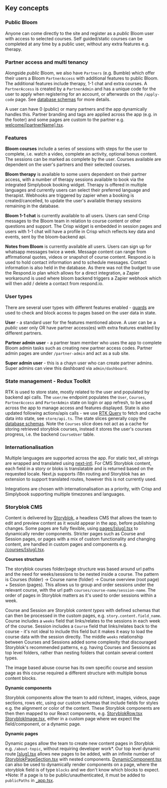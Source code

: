 ## Key concepts

### Public Bloom

Anyone can come directly to the site and register as a _public_ Bloom user with access to selected courses. Self guided/static courses can be completed at any time by a public user, without any extra features e.g. therapy.

### Partner access and multi tenancy

Alongside _public_ Bloom, we also have `Partners` (e.g. Bumble) which offer their users a Bloom `PartnerAccess` with additional features to public Bloom. The additional features include therapy, 1-1 chat and extra courses. A `PartnerAccess` is created by a `PartnerAdmin` and has a unique code for the user to apply when registering for an account, or afterwards on the `/apply-code` page. See [database schemas](https://github.com/chaynHQ/bloom-backend#database-models) for more details.

A user can have 0 (public) or many partners and the app dynamically handles this. Partner branding and tags are applied across the app (e.g. in the footer) and some pages are custom to the partner e.g. [welcome/[partnerName].tsx](pages/welcome/[partnerName].tsx).

### Features

**Bloom courses** include a series of sessions with steps for the user to complete, i.e. watch a video, complete an activity, optional bonus content. The sessions can be marked as complete by the user. Courses available are dependent on the user's partners and their selected courses.

**Bloom therapy** is available to some users dependent on their partner access, with a number of therapy sessions available to book via the integrated Simplybook booking widget. Therapy is offered in multiple languages and currently users can select their preferred language and therapist. Webhooks are triggered by zapier when a booking is created/cancelled, to update the user's available therapy sessions remaining in the database.

**Bloom 1-1 chat** is currently available to all users. Users can send Crisp messages to the Bloom team in relation to course content or other questions and support. The Crisp widget is embedded in session pages and users with 1-1 chat will have a profile in Crisp which reflects key data and events, sent by the bloom-backend api.

**Notes from Bloom** is currently available all users. Users can sign up for whatsapp messages twice a week. Message content can range from affirmational quotes, videos or snapshot of course content. Respond.io is used to hold contact information and to schedule messages. Contact information is also held in the database. As there was not the budget to use the Respond.io plan which allows for a direct integration, a Zapier workaround is used where bloom backend triggers a Zapier webhook which will then add / delete a contact from respond.io.

### User types

There are several user types with different features enabled - [guards](guards) are used to check and block access to pages based on the user data in state.

**User** - a standard user for the features mentioned above. A user can be a _public_ user only OR have partner access(es) with extra features enabled by different partners.

**Partner admin user** - a partner team member who uses the app to complete Bloom admin tasks such as creating new partner access codes. Partner admin pages are under `/partner-admin` and act as a sub site.

**Super admin user** - this is a chayn user who can create partner admins. Super admins can view this dashboard via `admin/dashboard`.

### State management - Redux Toolkit

RTK is used to store state, mostly related to the user and populated by backend api calls. The `user/me` endpoint populates the `User`, `Courses`, `PartnerAccess` and `ParterAdmin` state on login or app refresh, to be used across the app to manage access and features displayed. State is also updated following actions/apis calls - we use [RTK Query](https://redux-toolkit.js.org/rtk-query/overview) to fetch and cache data into state, see `store/api.ts`. The state slices generally copy the [database schemas](https://github.com/chaynHQ/bloom-backend#database-models). Note the `Courses` slice does not act as a cache for storing retrieved storyblok courses, instead it stores the user's courses progress, i.e. the backend `CourseUser` table.

### Internationalisation

Multiple languages are supported across the app. For static text, all strings are wrapped and translated using [next-intl](https://github.com/amannn/next-intl). For CMS Storyblok content, each field in a story or bloks is translatable and is returned based on the requested locale. Next.js supports i18n routing and Storyblok has an extension to support translated routes, however this is not currently used.

Integrations are chosen with internationalisation as a priority, with Crisp and Simplybook supporting multiple timezones and languages.

### Storyblok CMS

Content is delivered by [Storyblok](https://www.storyblok.com/), a headless CMS that allows the team to edit and preview content as it would appear in the app, before publishing changes. Some pages are fully flexible, using [pages/[slug].tsx](/pages/[slug].tsx) to dynamically render components. Stricter pages such as Course and Session pages, or pages with a mix of custom functionality and changing content, are handled in custom pages and components e.g. [/courses/[slug].tsx](pages/courses/[slug].tsx).

**Courses structure**

The storyblok courses folder/page structure was based around url paths and the need for weeks/sessions to be nested inside a course. The pattern is Courses (folder) -> Course name (folder) -> Course overview (root page) + Session (pages). This allows us to group and order sessions under the relevant course, with the url path `courses/course-name/session-name`. The order of pages in Storyblok matters as it's used to order sessions within a week.

Course and Session are Storyblok _content types_ with defined schemas that can then be processed in the custom pages, e.g. `story.content.field_name`. Course includes a `weeks` field that links/relates to the sessions in each week of the course. Session includes a `Course` field that links/relates back to the course - it's not ideal to include this field but it makes it easy to load the course data with the session directly. The middle `weeks` relationship between Courses and Sessions added some complexity that discouraged Storyblok's recommended patterns, e.g. having Courses and Sessions as top level folders, rather than nesting folders that contain several content types.

The image based abuse course has its own specific course and session page as this course required a different structure with multiple bonus content blocks.

**Dynamic components**

Storyblok components allow the team to add richtext, images, videos, page sections, rows etc, using our custom schemas that include fields for styles e.g. the alignment or color of the content. These Storyblok components are then then mapped to our React components, e.g. [StoryblokRow.tsx](components/storyblok/StoryblokRow.tsx) [StoryblokImage.tsx](components/Storyblok/StoryblokImage.tsx), either in a custom page where we expect the field/component, or a dynamic page.

**Dynamic pages**

Dynamic pages allow the team to create new content pages in Storyblok e.g. `/about-topic`, without requiring developer work*. Our top level dynamic route [[slug].tsx](pages/[slug].tsx) allows new pages to be added, with an infinite number of [StoryblokPageSection.tsx](components/storyblok/StoryblokPageSection.tsx) with nested components. [DynamicComponent.tsx](components/storyblok/DynamicComponent.tsx) can also be used to dynamically render components on a page, where the storyblok field is of type `blocks` and we don't know which blocks to expect.
*Note: If a page is to be public/unauthenticated, it must be added to `publicPaths` in [\_app.tsx](pages/_app.tsx).

